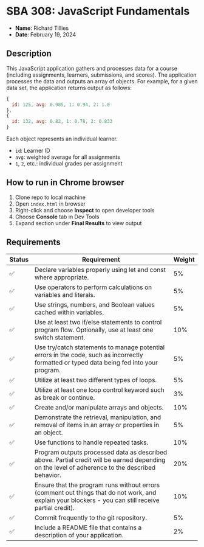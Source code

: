 # SBA 308: JavaScript Fundamentals

* **Name**: Richard Tillies
* **Date**: February 19, 2024

## Description
This JavaScript application gathers and processes data for a course (including assignments, learners, submissions, and scores). The application processes the data and outputs an array of objects. For example, for a given data set, the application returns output as follows:

```javascript
{
  id: 125, avg: 0.985, 1: 0.94, 2: 1.0
},
{
  id: 132, avg: 0.82, 1: 0.78, 2: 0.833
}
```

Each object represents an individual learner.
* `id`: Learner ID
* `avg`: weighted average for all assignments
* `1`, `2`, etc.: individual grades per assignment

## How to run in Chrome browser

1. Clone repo to local machine
1. Open `index.html` in browser
1. Right-click and choose **Inspect** to open developer tools
1. Choose **Console** tab in Dev Tools
1. Expand section under **Final Results** to view output

## Requirements

| Status             | Requirement                                                                                                                                          | Weight |
|--------------------|------------------------------------------------------------------------------------------------------------------------------------------------------|--------|
| :white_check_mark: | Declare variables properly using let and const where appropriate.                                                                                    | 5%     |
| :white_check_mark: | Use operators to perform calculations on variables and literals.                                                                                     | 5%     |
| :white_check_mark: | Use strings, numbers, and Boolean values cached within variables.                                                                                    | 5%     |
| :white_check_mark: | Use at least two if/else statements to control program flow. Optionally, use at least one switch statement.                                          | 10%    |
| :white_check_mark: | Use try/catch statements to manage potential errors in the code, such as incorrectly formatted or typed data being fed into your program.            | 5%     |
| :white_check_mark: | Utilize at least two different types of loops.                                                                                                       | 5%     |
| :white_check_mark: | Utilize at least one loop control keyword such as break or continue.                                                                                 | 3%     |
| :white_check_mark: | Create and/or manipulate arrays and objects.                                                                                                         | 10%    |
| :white_check_mark: | Demonstrate the retrieval, manipulation, and removal of items in an array or properties in an object.                                                | 5%     |
| :white_check_mark: | Use functions to handle repeated tasks.                                                                                                              | 10%    |
| :white_check_mark: | Program outputs processed data as described above. Partial credit will be earned depending on the level of adherence to the described behavior.      | 20%    |
| :white_check_mark: | Ensure that the program runs without errors (comment out things that do not work, and explain your blockers - you can still receive partial credit). | 10%    |
| :white_check_mark: | Commit frequently to the git repository.                                                                                                             | 5%     |
| :white_check_mark: | Include a README file that contains a description of your application.                                                                               | 2%     |
